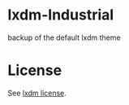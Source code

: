 # lxdm-Industrial
backup of the default lxdm theme

# License

See [lxdm license](http://sourceforge.net/p/lxdm/code/ci/master/tree/).
